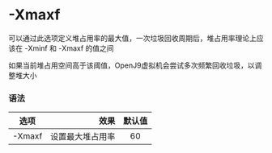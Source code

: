 # -Xmaxf

可以通过此选项定义堆占用率的最大值，一次垃圾回收周期后，堆占用率理论上应该在 -Xminf 和 -Xmaxf 的值之间

如果当前堆占用空间高于该阈值，OpenJ9虚拟机会尝试多次频繁回收垃圾，以调整堆大小

### 语法

|选项	|效果	|默认值|
| --------   | -----:   | :----: |
|-Xmaxf<value>	|设置最大堆占用率	|60|